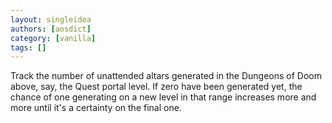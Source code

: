 ```yaml
---
layout: singleidea
authors: [aosdict]
category: [vanilla]
tags: []
---
```

Track the number of unattended altars generated in the Dungeons of Doom above, say, the Quest portal level. If zero have been generated yet, the chance of one generating on a new level in that range increases more and more until it's a certainty on the final one.
